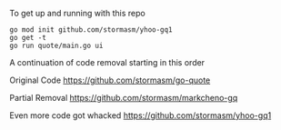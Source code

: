 
To get up and running with this repo   

```
go mod init github.com/stormasm/yhoo-gq1
go get -t
go run quote/main.go ui
```

A continuation of code removal starting in this order

Original Code
https://github.com/stormasm/go-quote

Partial Removal
https://github.com/stormasm/markcheno-gq

Even more code got whacked
https://github.com/stormasm/yhoo-gq1
